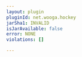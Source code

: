 ```yaml
---
layout: plugin
pluginId: net.wooga.hockey
jarSha1: INVALID
isJarAvailable: false
error: NONE
violations: []

---
```

